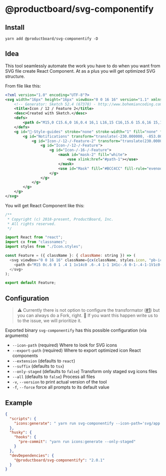 # @productboard/svg-componentify

## Install

`yarn add @productboard/svg-componentify -D`

## Idea

This tool seamlessly automate the work you have to do when you want from SVG file create React Component. At as a plus you will get optimized SVG structure.

From file like this:

```xml
<?xml version="1.0" encoding="UTF-8"?>
<svg width="16px" height="16px" viewBox="0 0 16 16" version="1.1" xmlns="http://www.w3.org/2000/svg" xmlns:xlink="http://www.w3.org/1999/xlink">
    <!-- Generator: Sketch 52.4 (67378) - http://www.bohemiancoding.com/sketch -->
    <title>Icon / 12 / Feature 2</title>
    <desc>Created with Sketch.</desc>
    <defs>
        <path d="M15,0 C15.6,0 16,0.4 16,1 L16,15 C16,15.6 15.6,16 15,16 L1,16 C0.4,16 0,15.6 0,15 L0,1 C0,0.4 0.4,0 1,0 L15,0 Z M14,14 L14,2 L2,2 L2,14 L14,14 Z M4,7 L12,7 L12,9 L4,9 L4,7 Z M4,4 L12,4 L12,6 L4,6 L4,4 Z M4,10 L8,10 L8,12 L4,12 L4,10 Z" id="path-1"></path>
    </defs>
    <g id="🎨-Style-guides" stroke="none" stroke-width="1" fill="none" fill-rule="evenodd">
        <g id="Notifications" transform="translate(-230.000000, -853.000000)">
            <g id="Icon-/-12-/-Feature-2" transform="translate(230.000000, 853.000000)">
                <g id="Icon-/-12-/-Feature">
                    <g id="Icon-/-16-/-Feature">
                        <mask id="mask-2" fill="white">
                            <use xlink:href="#path-1"></use>
                        </mask>
                        <use id="Mask" fill="#BCC4CC" fill-rule="evenodd" xlink:href="#path-1"></use>
                    </g>
                </g>
            </g>
        </g>
    </g>
</svg>
```

You will get React Component like this:

```js
/**
 * Copyright (c) 2018-present, ProductBoard, Inc.
 * All rights reserved.
 */

import React from "react";
import cx from "classnames";
import styles from "./Icon.styles";

const Feature = ({ className }: { className: string }) => (
  <svg viewBox="0 0 16 16" className={cx(className, styles.icon, "pb-icon")}>
    <path d="M15 0c.6 0 1 .4 1 1v14c0 .6-.4 1-1 1H1c-.6 0-1-.4-1-1V1c0-.6.4-1 1-1h14zm-1 14V2H2v12h12zM4 7h8v2H4V7zm0-3h8v2H4V4zm0 6h4v2H4v-2z" />
  </svg>
);

export default Feature;
```

## Configuration

> ⚠️ Currently there is not option to configure the transformator ([#1](https://github.com/productboard-labs/svg-componentify/issues/1)) but you can always do a Fork, right. 💪 If you want this happen write us to to the issue, we will prioritize it.

Exported binary `svg-componentify` has this possible configuration (via arguments)

- `--icon-path` (required) Where to look for SVG icons
- `--export-path` (required) Where to export optimized icon React components
- `--extension` (defaults to `react`)
- `--suffix` (defaults to `tsx`)
- `--only-staged` (defaults to `false`) Transform only staged svg icons files
- `--all` (defaults to `false`) Process all files
- `-v`, `--version` to print actual version of the tool
- `-f`, `--force` force all prompts to its default value

## Example

```json
{
  "scripts": {
    "icons:generate": " yarn run svg-componentify --icon-path='svg/app' --export-path='src/js/components/ui/Icons'"
  },
  "husky": {
    "hooks": {
      "pre-commit": "yarn run icons:generate --only-staged"
    }
  },
  "devDependencies": {
    "@productboard/svg-componentify": "2.0.1"
  }
}
```
